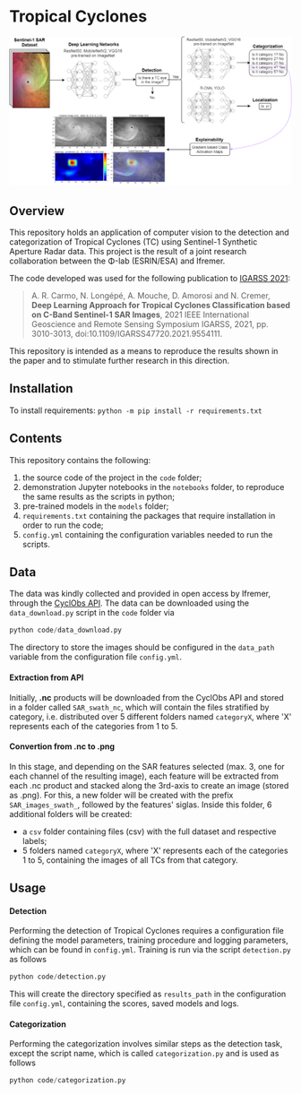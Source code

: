# Tropical Cyclones
![workflow](tc_workflow.png)

## Overview
This repository holds an application of computer vision to the detection and categorization of Tropical Cyclones (TC) using Sentinel-1 Synthetic Aperture Radar data. This project is the result of a joint research collaboration between the Φ-lab (ESRIN/ESA) and Ifremer. 

The code developed was used for the following publication to [IGARSS 2021](https://ieeexplore.ieee.org/document/9554111):
> A. R. Carmo, N. Longépé, A. Mouche, D. Amorosi and N. Cremer, **Deep Learning Approach for Tropical Cyclones Classification based on C-Band Sentinel-1 SAR Images**, 2021 IEEE International Geoscience and Remote Sensing Symposium IGARSS, 2021, pp. 3010-3013, doi:10.1109/IGARSS47720.2021.9554111.

This repository is intended as a means to reproduce the results shown in the paper and to stimulate further research in this direction.

## Installation
To install requirements: `python -m pip install -r requirements.txt`

## Contents
This repository contains the following:
  1. the source code of the project in the `code` folder;
  2. demonstration Jupyter notebooks in the `notebooks` folder, to reproduce the same results as the scripts in python;
  3. pre-trained models in the `models` folder;
  4. `requirements.txt` containing the packages that require installation in order to run the code;
  5. `config.yml` containing the configuration variables needed to run the scripts.

## Data
The data was kindly collected and provided in open access by Ifremer, through the [CyclObs API](https://cyclobs.ifremer.fr/app/docs/). The data can be downloaded using the `data_download.py` script in the `code` folder via
```python
python code/data_download.py
``` 
The directory to store the images should be configured in the `data_path` variable from the configuration file `config.yml`. 

#### Extraction from API
Initially, **.nc** products will be downloaded from the CyclObs API and stored in a folder called `SAR_swath_nc`, which will contain the files stratified by category, i.e. distributed over 5 different folders named `categoryX`, where 'X' represents each of the categories from 1 to 5.

#### Convertion from .nc to .png
In this stage, and depending on the SAR features selected (max. 3, one for each channel of the resulting image), each feature will be extracted from each .nc product and stacked along the 3rd-axis to create an image (stored as .png). For this, a new folder will be created with the prefix `SAR_images_swath_`, followed by the features' siglas. Inside this folder, 6 additional folders will be created:
  - a `csv` folder containing files (csv) with the full dataset and respective labels;
  - 5 folders named `categoryX`, where 'X' represents each of the categories 1 to 5, containing the images of all TCs from that category.

## Usage
#### Detection
Performing the detection of Tropical Cyclones requires a configuration file defining the model parameters, training procedure and logging parameters, which can be found in `config.yml`. Training is run via the script `detection.py` as follows
```python
python code/detection.py
```
This will create the directory specified as `results_path` in the configuration file `config.yml`, containing the scores, saved models and logs.
#### Categorization
Performing the categorization involves similar steps as the detection task, except the script name, which is called `categorization.py` and is used as follows
```python
python code/categorization.py
```
